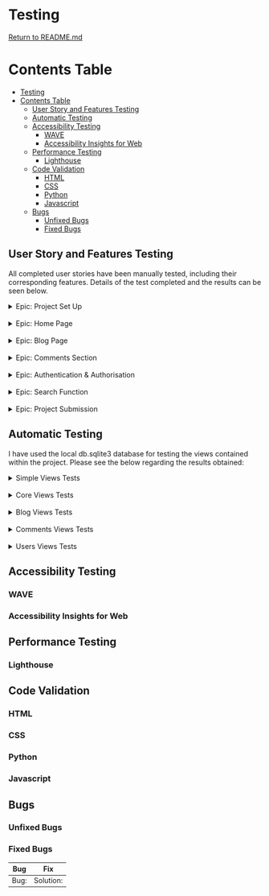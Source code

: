 # Testing

[Return to README.md](README.md)

# Contents Table
- [Testing](#testing)
- [Contents Table](#contents-table)
  - [User Story and Features Testing](#user-story-and-features-testing)
  - [Automatic Testing](#automatic-testing)
  - [Accessibility Testing](#accessibility-testing)
    - [WAVE](#wave)
    - [Accessibility Insights for Web](#accessibility-insights-for-web)
  - [Performance Testing](#performance-testing)
    - [Lighthouse](#lighthouse)
  - [Code Validation](#code-validation)
    - [HTML](#html)
    - [CSS](#css)
    - [Python](#python)
    - [Javascript](#javascript)
  - [Bugs](#bugs)
    - [Unfixed Bugs](#unfixed-bugs)
    - [Fixed Bugs](#fixed-bugs)

## User Story and Features Testing

All completed user stories have been manually tested, including their corresponding features. Details of the test completed and the results can be seen below.

<details>
    <summary>Epic: Project Set Up</summary>
    <details>
        <summary>User Story: Django Set Up</summary>
    </details>
    <details>
        <summary>User Story: Early Deployment</summary>
    </details>
    <details>
        <summary>User Story: PostgreSQL Database</summary>
    </details>
</details><br>
<details>
    <summary>Epic: Home Page</summary>
</details><br>
<details>
    <summary>Epic: Blog Page</summary>
</details><br>
<details>
    <summary>Epic: Comments Section</summary>
</details><br>
<details>
    <summary>Epic: Authentication & Authorisation</summary>
</details><br>
<details>
    <summary>Epic: Search Function</summary>
</details><br>
<details>
    <summary>Epic: Project Submission</summary>
</details>

## Automatic Testing

I have used the local db.sqlite3 database for testing the views contained within the project. Please see the below regarding the results obtained:

<details>
    <summary>Simple Views Tests</summary>
    At the start of the project I included initial tests for each of the views.py files contained in each app to ensure they were all configured correctly. Below is an example of the results obtained for the comments views designed to test for the presence of the HTTP Response "Hello World 3".<br>
    <img src="static/images/TESTING.md/simple-views-test-results.webp" width="700">

</details><br>
<details>
    <summary>Core Views Tests</summary>
</details><br>
<details>
    <summary>Blog Views Tests</summary>
</details><br>
<details>
    <summary>Comments Views Tests</summary>
</details><br>
<details>
    <summary>Users Views Tests</summary>
</details>


## Accessibility Testing

### WAVE

### Accessibility Insights for Web

## Performance Testing

### Lighthouse

## Code Validation

### HTML

### CSS

### Python

### Javascript

## Bugs

### Unfixed Bugs

### Fixed Bugs

| **Bug** | **Fix** |
| -- | -- |
| Bug: | Solution: |
